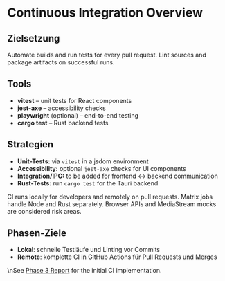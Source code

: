 # Continuous Integration Overview

## Zielsetzung

Automate builds and run tests for every pull request. Lint sources and package artifacts on successful runs.

## Tools

- **vitest** – unit tests for React components
- **jest-axe** – accessibility checks
- **playwright** (optional) – end-to-end testing
- **cargo test** – Rust backend tests

## Strategien
- **Unit-Tests:** via `vitest` in a jsdom environment
- **Accessibility:** optional `jest-axe` checks for UI components
- **Integration/IPC:** to be added for frontend ↔ backend communication
- **Rust-Tests:** run `cargo test` for the Tauri backend

CI runs locally for developers and remotely on pull requests. Matrix jobs handle Node and Rust separately. Browser APIs and MediaStream mocks are considered risk areas.

## Phasen-Ziele
- **Lokal**: schnelle Testläufe und Linting vor Commits
- **Remote**: komplette CI in GitHub Actions für Pull Requests und Merges

\nSee [Phase 3 Report](../development/phase-3-report.md) for the initial CI implementation.
